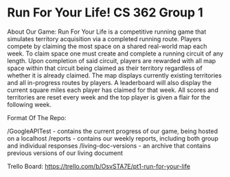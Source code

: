 # Run For Your Life! CS 362 Group 1

About Our Game: Run For Your Life is a competitive running game that simulates territory acquisition via a completed running route. Players compete by claiming the most space on a shared real-world map each week. To claim space one must create and complete a running circuit of any length. Upon completion of said circuit, players are rewarded with all map space within that circuit being claimed as their territory regardless of whether it is already claimed. The map displays currently existing territories and all in-progress routes by players. A leaderboard will also display the current square miles each player has claimed for that week. All scores and territories are reset every week and the top player is given a flair for the following week.

Format Of The Repo: 

/GoogleAPITest - contains the current progress of our game, being hosted on a localhost 
/reports - contains our weekly reports, including both group and individual responses
/living-doc-versions - an archive that contains previous versions of our living document 

Trello Board: https://trello.com/b/OsvSTA7E/pt1-run-for-your-life 
